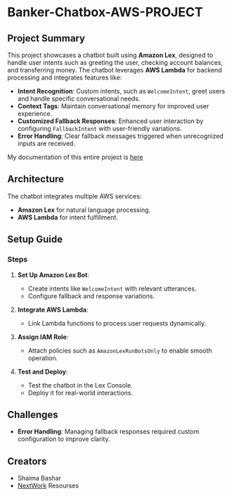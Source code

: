 # Banker-Chatbox-AWS-PROJECT

##  Project Summary

This project showcases a chatbot built using **Amazon Lex**, designed to handle user intents such as greeting the user, checking account balances, and transferring money. The chatbot leverages **AWS Lambda** for backend processing and integrates features like:

- **Intent Recognition**: Custom intents, such as `WelcomeIntent`, greet users and handle specific conversational needs.
- **Context Tags**: Maintain conversational memory for improved user experience.
- **Customized Fallback Responses**: Enhanced user interaction by configuring `FallbackIntent` with user-friendly variations.
- **Error Handling**: Clear fallback messages triggered when unrecognized inputs are received.

My documentation of this entire project is [here](https://github.com/ShaimaBB/-Banker-Chatbox-AWS-PROJECT/blob/fda0c62e674bf00a6953f9858b837137ecb8d168/ChatBox-Aws%20details.pdf)

##  Architecture

The chatbot integrates multiple AWS services:
- **Amazon Lex** for natural language processing.
- **AWS Lambda** for intent fulfillment.

##  Setup Guide

### Steps
1. **Set Up Amazon Lex Bot**:
   - Create intents like `WelcomeIntent` with relevant utterances.
   - Configure fallback and response variations.

2. **Integrate AWS Lambda**:
   - Link Lambda functions to process user requests dynamically.

3. **Assign IAM Role**:
   - Attach policies such as `AmazonLexRunBotsOnly` to enable smooth operation.

4. **Test and Deploy**:
   - Test the chatbot in the Lex Console.
   - Deploy it for real-world interactions.

##  Challenges
- **Error Handling**: Managing fallback responses required custom configuration to improve clarity.


##  Creators
- Shaima Bashar
- [NextWork](https://learn.nextwork.org/) Resourses
